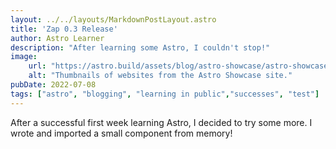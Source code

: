 ```yaml
---
layout: ../../layouts/MarkdownPostLayout.astro
title: 'Zap 0.3 Release'
author: Astro Learner
description: "After learning some Astro, I couldn't stop!"
image: 
    url: "https://astro.build/assets/blog/astro-showcase/astro-showcase-screenshot.jpg"
    alt: "Thumbnails of websites from the Astro Showcase site."
pubDate: 2022-07-08
tags: ["astro", "blogging", "learning in public","successes", "test"]
---
```

After a successful first week learning Astro, I decided to try some more. I wrote and imported a small component from memory!
